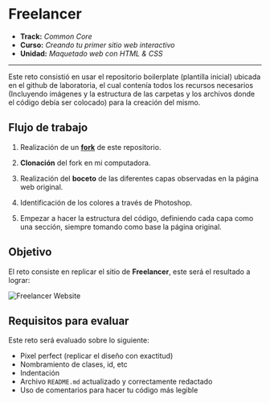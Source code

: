 # Freelancer

* **Track:** _Common Core_
* **Curso:** _Creando tu primer sitio web interactivo_
* **Unidad:** _Maquetado web con HTML & CSS_

***

Este reto consistió en usar el repositorio boilerplate (plantilla inicial) ubicada en el github de laboratoria, el cual contenía todos los recursos necesarios (Incluyendo imágenes y la estructura de las carpetas y los archivos donde el código debía ser colocado) para la creación del mismo. 

## Flujo de trabajo

1. Realización de un [**fork**](https://gist.github.com/ivandevp/1de47ae69a5e139a6622d78c882e1f74)
   de este repositorio.

2. **Clonación** del fork en mi computadora. 

3. Realización del **boceto** de las diferentes capas observadas en la página web original. 

4. Identificación de los colores a través de Photoshop. 

5. Empezar a hacer la estructura del código, definiendo cada capa como una sección, siempre tomando como base la página original. 


## Objetivo

El reto consiste en replicar el sitio de **Freelancer**, este será el resultado
a lograr:

![Freelancer Website](docs/fullpage.png)

## Requisitos para evaluar

Este reto será evaluado sobre lo siguiente:

* Pixel perfect (replicar el diseño con exactitud)
* Nombramiento de clases, id, etc
* Indentación
* Archivo `README.md` actualizado y correctamente redactado
* Uso de comentarios para hacer tu código más legible

